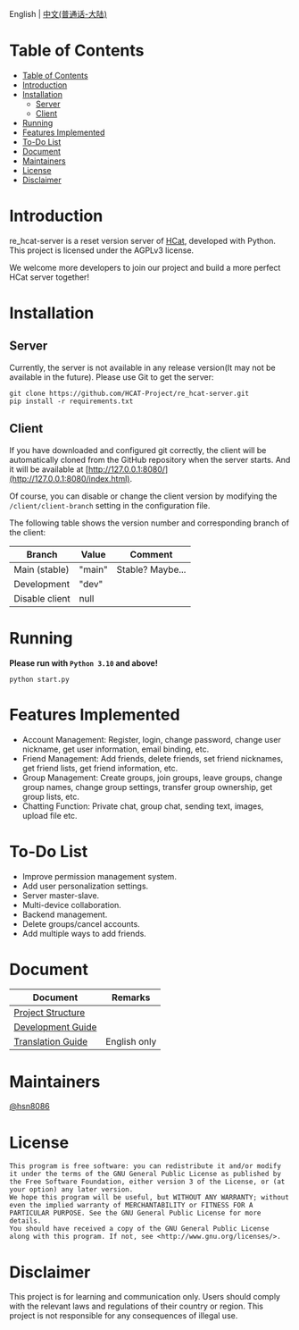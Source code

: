 English | [中文(普通话-大陆)](README.zh-cmn-CN.md)

# Table of Contents

<!-- TOC -->
* [Table of Contents](#table-of-contents)
* [Introduction](#introduction)
* [Installation](#installation)
  * [Server](#server)
  * [Client](#client)
* [Running](#running)
* [Features Implemented](#features-implemented)
* [To-Do List](#to-do-list)
* [Document](#document)
* [Maintainers](#maintainers)
* [License](#license)
* [Disclaimer](#disclaimer)
<!-- TOC -->

# Introduction

re_hcat-server is a reset version server of [HCat](https://hcat.online), developed with Python. This project is licensed
under the AGPLv3 license.

We welcome more developers to join our project and build a more perfect HCat server together!

# Installation

## Server

Currently, the server is not available in any release version(It may not be available in the future). Please use Git to
get the server:

```shell
git clone https://github.com/HCAT-Project/re_hcat-server.git
pip install -r requirements.txt
```

## Client

If you have downloaded and configured git correctly, the client will be automatically cloned from the GitHub repository
when the server starts. And it will be available at [http://127.0.0.1:8080/](http://127.0.0.1:8080/index.html).

Of course, you can disable or change the client version by modifying the `/client/client-branch` setting in the
configuration file.

The following table shows the version number and corresponding branch of the client:

| Branch         | Value  | Comment          |
|----------------|--------|------------------|
| Main (stable)  | "main" | Stable? Maybe... |
| Development    | "dev"  |                  |
| Disable client | null   |                  |

# Running
**Please run with `Python 3.10` and above!**
```shell
python start.py
```

# Features Implemented

- Account Management: Register, login, change password, change user nickname, get user information, email binding, etc.
- Friend Management: Add friends, delete friends, set friend nicknames, get friend lists, get friend information, etc.
- Group Management: Create groups, join groups, leave groups, change group names, change group settings, transfer group
  ownership, get group lists, etc.
- Chatting Function: Private chat, group chat, sending text, images, upload file etc.

# To-Do List

- Improve permission management system.
- Add user personalization settings.
- Server master-slave.
- Multi-device collaboration.
- Backend management.
- Delete groups/cancel accounts.
- Add multiple ways to add friends.

# Document

| Document                                                    | Remarks      |
|-------------------------------------------------------------|--------------|
| [Project Structure](doc/project-structure_en-US.md)         |              |
| [Development Guide](doc/dev-guide_en-US.md)                 |              |
| [Translation Guide](doc/how-to-translate-the-hcat_en-US.md) | English only |

# Maintainers

[@hsn8086](https://github.com/hsn8086)

# License

```
This program is free software: you can redistribute it and/or modify it under the terms of the GNU General Public License as published by the Free Software Foundation, either version 3 of the License, or (at your option) any later version.
We hope this program will be useful, but WITHOUT ANY WARRANTY; without even the implied warranty of MERCHANTABILITY or FITNESS FOR A PARTICULAR PURPOSE. See the GNU General Public License for more details.
You should have received a copy of the GNU General Public License along with this program. If not, see <http://www.gnu.org/licenses/>.
```

# Disclaimer

This project is for learning and communication only. Users should comply with the relevant laws and regulations of their
country or region. This project is not responsible for any consequences of illegal use.
